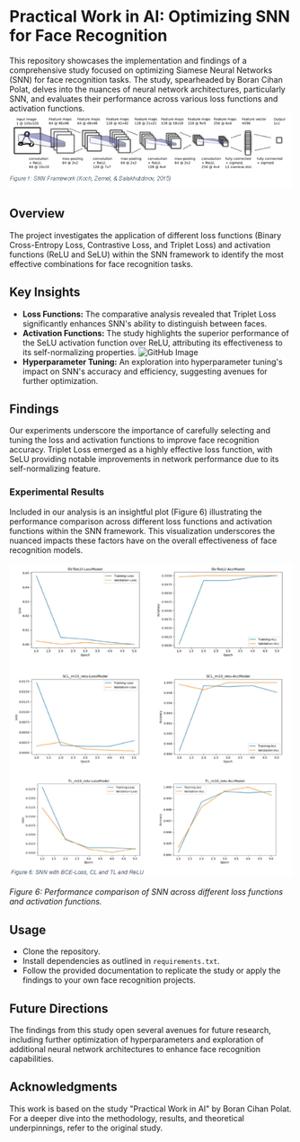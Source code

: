# Practical Work in AI: Optimizing SNN for Face Recognition

This repository showcases the implementation and findings of a comprehensive study focused on optimizing Siamese Neural Networks (SNN) for face recognition tasks. The study, spearheaded by Boran Cihan Polat, delves into the nuances of neural network architectures, particularly SNN, and evaluates their performance across various loss functions and activation functions.
![GitHub Image](/figure5.png)

## Overview

The project investigates the application of different loss functions (Binary Cross-Entropy Loss, Contrastive Loss, and Triplet Loss) and activation functions (ReLU and SeLU) within the SNN framework to identify the most effective combinations for face recognition tasks.

## Key Insights

- **Loss Functions:** The comparative analysis revealed that Triplet Loss significantly enhances SNN's ability to distinguish between faces.
- **Activation Functions:** The study highlights the superior performance of the SeLU activation function over ReLU, attributing its effectiveness to its self-normalizing properties.
![GitHub Image](/figure4.png)
- **Hyperparameter Tuning:** An exploration into hyperparameter tuning's impact on SNN's accuracy and efficiency, suggesting avenues for further optimization.

## Findings

Our experiments underscore the importance of carefully selecting and tuning the loss and activation functions to improve face recognition accuracy. Triplet Loss emerged as a highly effective loss function, with SeLU providing notable improvements in network performance due to its self-normalizing feature.

### Experimental Results

Included in our analysis is an insightful plot (Figure 6) illustrating the performance comparison across different loss functions and activation functions within the SNN framework. This visualization underscores the nuanced impacts these factors have on the overall effectiveness of face recognition models.

![GitHub Image](/figure6.png)

*Figure 6: Performance comparison of SNN across different loss functions and activation functions.*

## Usage

- Clone the repository.
- Install dependencies as outlined in `requirements.txt`.
- Follow the provided documentation to replicate the study or apply the findings to your own face recognition projects.

## Future Directions

The findings from this study open several avenues for future research, including further optimization of hyperparameters and exploration of additional neural network architectures to enhance face recognition capabilities.

## Acknowledgments

This work is based on the study "Practical Work in AI" by Boran Cihan Polat. For a deeper dive into the methodology, results, and theoretical underpinnings, refer to the original study.
